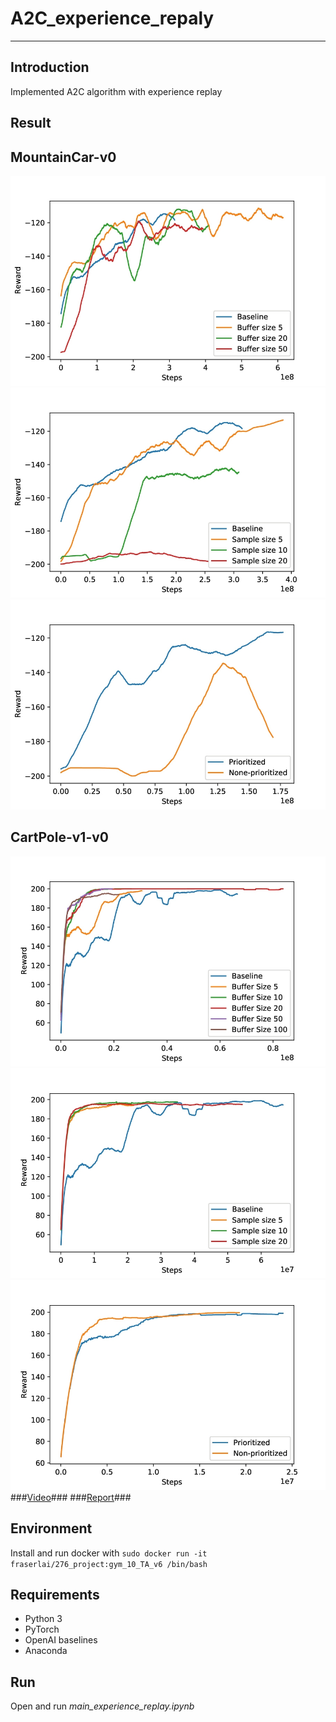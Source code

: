 # **A2C_experience_repaly** #
- - -
## **Introduction** ##
Implemented A2C algorithm with experience replay

## **Result** ##
## MountainCar-v0 ##  
![Alt text](img/Mountaincar_buff.jpg)  
![Alt text](img/Mountaincar_sample_size.jpg)  
![Alt text](img/Mountaincar_prioritized.jpg)  
## CartPole-v1-v0 ##
![Alt text](img/carpole_buffer.jpg)  
![Alt text](img/carpole_sample.jpg)  
![Alt text](img/carpole_prioritize.jpg)   
###[Video](https://www.youtube.com/watch?v=mIvstl3QufM)###
###[Report](https://drive.google.com/file/d/1md8jDYBwizvwJi0ZLNM8QnIsN7h0qIHq/view?usp=sharing)###

## **Environment** ##
Install and run docker with ```sudo docker run -it fraserlai/276_project:gym_10_TA_v6 /bin/bash```

## **Requirements** ##
* Python 3
* PyTorch
* OpenAI baselines
* Anaconda

## **Run** ##
Open and run *main_experience_replay.ipynb*